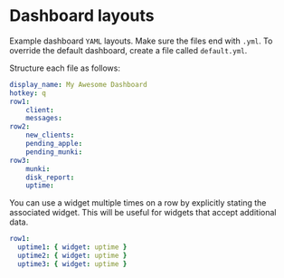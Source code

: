 # Dashboard layouts

Example dashboard `YAML` layouts. Make sure the files end with `.yml`.
To override the default dashboard, create a file called `default.yml`.

Structure each file as follows:

```yaml
display_name: My Awesome Dashboard
hotkey: q
row1:
    client:
    messages:
row2:
    new_clients:
    pending_apple:
    pending_munki:
row3:
    munki:
    disk_report:
    uptime:
```

You can use a widget multiple times on a row by explicitly stating the associated widget.
This will be useful for widgets that accept additional data.

```yaml
row1:
  uptime1: { widget: uptime }
  uptime2: { widget: uptime }
  uptime3: { widget: uptime }
```

